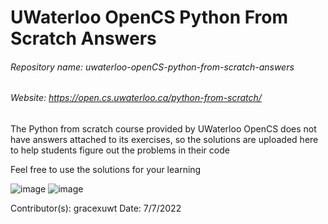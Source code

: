 # UWaterloo OpenCS Python From Scratch Answers

###### Repository name: uwaterloo-openCS-python-from-scratch-answers

###### Website: https://open.cs.uwaterloo.ca/python-from-scratch/

The Python from scratch course provided by UWaterloo OpenCS does not have answers attached to its exercises, so the
solutions are uploaded here to help students figure out the problems in their code

Feel free to use the solutions for your learning

![image](https://user-images.githubusercontent.com/92956740/177847712-98146ac1-aa67-4eaa-b848-be5da126dd9d.png)
![image](https://user-images.githubusercontent.com/92956740/177848267-02a73106-8442-412e-8749-a3bcdec1e8cb.png)

Contributor(s): gracexuwt
Date: 7/7/2022
